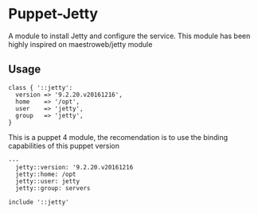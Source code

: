 # Puppet-Jetty

A module to install Jetty and configure the service. This module has been highly inspired on maestroweb/jetty module

## Usage

    class { '::jetty':
      version => '9.2.20.v20161216',
      home    => '/opt',
      user    => 'jetty',
      group   => 'jetty',
    }

This is a puppet 4 module, the recomendation is to use the binding capabilities of this puppet version

    ---
      jetty::version: '9.2.20.v20161216
      jetty::home: /opt
      jetty::user: jetty
      jetty::group: servers

    include '::jetty'

